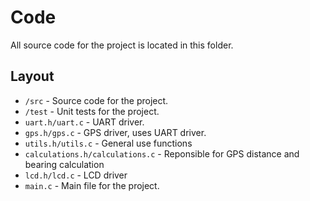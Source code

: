 # Code

All source code for the project is located in this folder.

## Layout
- `/src` - Source code for the project.
- `/test` - Unit tests for the project.
- `uart.h/uart.c` - UART driver.
- `gps.h/gps.c` - GPS driver, uses UART driver.
- `utils.h/utils.c` - General use functions
- `calculations.h/calculations.c` - Reponsible for GPS distance and bearing calculation
- `lcd.h/lcd.c` - LCD driver
- `main.c` - Main file for the project.
